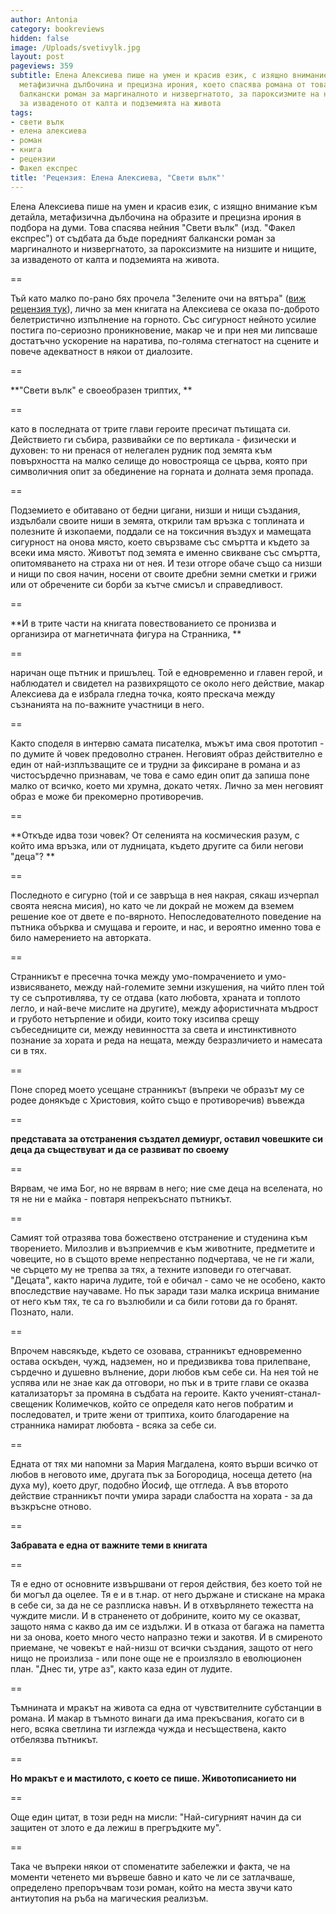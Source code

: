 ```yaml
---
author: Antonia
category: bookreviews
hidden: false
image: /Uploads/svetivylk.jpg
layout: post
pageviews: 359
subtitle: Елена Алексиева пише на умен и красив език, с изящно внимание към детайла,
  метафизична дълбочина и прецизна ирония, което спасява романа от това да е поредния
  балкански роман за маргиналното и низвергнатото, за пароксизмите на низшите и нищите,
  за изваденото от калта и подземията на живота
tags:
- свети вълк
- елена алексиева
- роман
- книга
- рецензии
- Факел експрес
title: 'Рецензия: Елена Алексиева, "Свети вълк"'
---
```


Елена Алексиева пише на умен и красив език, с изящно внимание към детайла, метафизична дълбочина на образите и прецизна ирония в подбора на думи. Това спасява нейния "Свети вълк" (изд. "Факел експрес") от съдбата да бъде поредният балкански роман за маргиналното и низвергнатото, за пароксизмите на низшите и нищите, за изваденото от калта и подземията на живота. 

\==

Тъй като малко по-рано бях прочела "Зелените очи на вятъра" ([виж рецензия тук](https://literaturnirazgovori.com/bookreviews/2019/01/21/20-33-%D0%B7%D0%B4%D1%80%D0%B0%D0%B2%D0%BA%D0%B0-%D0%B5%D0%B2%D1%82%D0%B8%D0%BC%D0%BE%D0%B2%D0%B0-%D0%B7%D0%B5%D0%BB%D0%B5%D0%BD%D0%B8%D1%82%D0%B5-%D0%BE%D1%87%D0%B8-%D0%BD%D0%B0-%D0%B2%D1%8F%D1%82%D1%8A%D1%80%D0%B0.html)), лично за мен книгата на Алексиева се оказа по-доброто белетристично изпълнение на горното. Със сигурност нейното усилие постига по-сериозно проникновение, макар че и при нея ми липсваше достатъчно ускорение на наратива, по-голяма стегнатост на сцените и повече адекватност в някои от диалозите.

\==

**"Свети вълк" е своеобразен триптих, **

\==

като в последната от трите глави героите пресичат пътищата си. Действието ги събира, развивайки се по вертикала - физически и духовен: то ни пренася от нелегален рудник под земята към повърхността на малко селище до новострояща се църва, която при символичния опит за обединение на горната и долната земя пропада.

\==

Подземието е обитавано от бедни цигани, низши и нищи създания, издълбали своите ниши в земята, открили там връзка с топлината и полезните й изкопаеми, поддали се на токсичния въздух и мамещата сигурност на онова място, което свързваме със смъртта и където за всеки има място. Животът под земята е именно свикване със смъртта, опитомяването на страха ни от нея. И тези отгоре обаче също са низши и нищи по своя начин, носени от своите дребни земни сметки и грижи или от обречените си борби за кътче смисъл и справедливост.

\==

**И в трите части на книгата повествованието се пронизва и организира от магнетичната фигура на Странника, **

\==

наричан още пътник и пришълец. Той е едновременно и главен герой, и наблюдател и свидетел на развихрящото се около него действие, макар Алексиева да е избрала гледна точка, която прескача между съзнанията на по-важните участници в него. 

\==

Както споделя в интервю самата писателка, мъжът има своя прототип -  по думите й човек предоволно странен. Неговият образ действително е един от най-изплъзващите се и трудни за фиксиране в романа и аз чистосърдечно признавам, че това е само един опит да запиша поне малко от всичко, което ми хрумна, докато четях. Лично за мен неговият образ е може би прекомерно противоречив. 

\==

**Откъде идва този човек? От селенията на космическия разум, с който има връзка, или от лудницата, където другите са били негови "деца"? **

\==

Последното е сигурно (той и се завръща в нея накрая, сякаш изчерпал своята неясна мисия), но като че ли докрай не можем да вземем решение кое от двете е по-вярното. Непоследователното поведение на пътника обърква и смущава и героите, и нас, и вероятно именно това е било намерението на авторката. 

\==

Странникът е пресечна точка между умо-помрачението и умо-извисяването, между най-големите земни изкушения, на чийто плен той ту се съпротивлява, ту се отдава (като любовта, храната и топлото легло, и най-вече мислите на другите), между афористичната мъдрост и грубото нетърпение и обиди, които току изсипва срещу събеседниците си, между невинността за света и инстинктивното познание за хората и реда на нещата, между безразличието и намесата си в тях.

\==

Поне според моето усещане странникът (въпреки че образът му се родее донякъде с Христовия, който също е противоречив) въвежда 

\==

**представата за отстранения създател демиург, оставил човешките си деца да съществуват и да се развиват по своему**

\==

Вярвам, че има Бог, но не вярвам в него; ние сме деца на вселената, но тя не ни е майка - повтаря непрекъснато пътникът. 

\==

Самият той отразява това божествено отстранение и студенина към творението. Милозлив и възприемчив е към животните, предметите и човеците, но в същото време непрестанно подчертава, че не ги жали, че сърцето му не трепва за тях, а техните изповеди го отегчават. "Децата", както нарича лудите, той е обичал - само че не особено, както впоследствие научаваме. Но пък заради тази малка искрица внимание от него към тях, те са го възлюбили и са били готови да го бранят. Познато, нали. 

\==

Впрочем навсякъде, където се озовава, странникът едновременно остава оскъден, чужд, надземен, но и предизвиква това прилепване, сърдечно и душевно вълнение, дори любов към себе си. На нея той не успява или не знае как да отговори, но пък и в трите глави се оказва катализаторът за промяна в съдбата на героите. Както ученият-станал-свещеник Колимечков, който се определя като негов побратим и последовател, и трите жени от триптиха, които благодарение на странника намират любовта - всяка за себе си. 

\==

Едната от тях ми напомни за Мария Магдалена, която върши всичко от любов в неговото име, другата пък за Богородица, носеща детето (на духа му), което друг, подобно Йосиф, ще отгледа. А във второто действие странникът почти умира заради слабостта на хората - за да възкръсне отново. 

\==

**Забравата е една от важните теми в книгата**

\==

Тя е едно от основните извършвани от героя действия, без което той не би могъл да оцелее. Тя е и в т.нар. от него държане и стискане на мрака в себе си, за да не се разплиска навън. И в отхвърлянето тежестта на чуждите мисли. И в страненето от добрините, които му се оказват, защото няма с какво да им се издължи. И в отказа от багажа на паметта ни за онова, което много често напразно тежи и закотвя. И в смиреното приемане, че човекът е най-низш от всички създания, защото от него нищо не произлиза - или поне още не е произлязло в еволюционен план. "Днес ти, утре аз", както каза един от лудите.

\==

Тъмнината и мракът на живота са една от чувствителните субстанции в романа. И макар в тъмното винаги да има прекъсвания, когато си в него, всяка светлина ти изглежда чужда и несъществена, както отбелязва пътникът. 

\==

**Но мракът е и мастилото, с което се пише. Животописанието ни**

\==

Още един цитат, в този редн на мисли: "Най-сигурният начин да си защитен от злото е да лежиш в прегръдките му".

\==

Така че въпреки някои от споменатите забележки и факта, че на моменти четенето ми вървеше бавно и като че ли се затлачваше, определено препоръчвам този роман, който на места звучи като антиутопия на ръба на магическия реализъм.